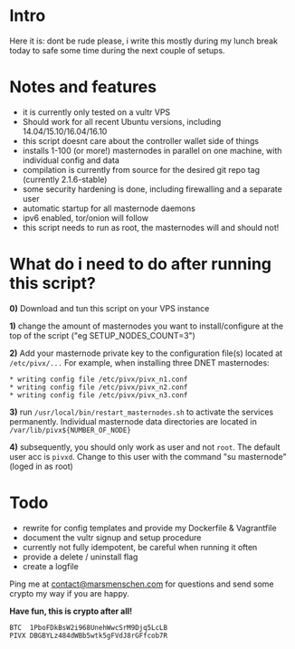 # Intro

Here it is: dont be rude please, i write this mostly during my lunch break today to safe some time during the next couple of setups.

# Notes and features
* it is currently only tested on a vultr VPS
* Should work for all recent Ubuntu versions, including 14.04/15.10/16.04/16.10
* this script doesnt care about the controller wallet side of things
* installs 1-100 (or more!) masternodes in parallel on one machine, with individual config and data
* compilation is currently from source for the desired git repo tag (currently 2.1.6-stable)
* some security hardening is done, including firewalling and a separate user
* automatic startup for all masternode daemons
* ipv6 enabled, tor/onion will follow
* this script needs to run as root, the masternodes will and should not!

# What do i need to do after running this script?
**0)** Download and tun this script on your VPS instance

**1)** change the amount of masternodes you want to install/configure at the top of the script ("eg SETUP_NODES_COUNT=3")

**2)** Add your masternode private key to the configuration file(s) located at ```/etc/pivx/...```
For example, when installing three DNET masternodes:
```
* writing config file /etc/pivx/pivx_n1.conf
* writing config file /etc/pivx/pivx_n2.conf
* writing config file /etc/pivx/pivx_n3.conf
```

**3)** run ```/usr/local/bin/restart_masternodes.sh``` to activate the services permanently.
   Individual masternode data directories are located in ```/var/lib/pivx${NUMBER_OF_NODE}```

**4)** subsequently, you should only work as user and not ```root```. The default user acc is ```pivxd```.
   Change to this user with the command "su masternode" (loged in as root)

# Todo
* rewrite for config templates and provide my Dockerfile & Vagrantfile
* document the vultr signup and setup procedure
* currently not fully idempotent, be careful when running it often
* provide a delete / uninstall flag
* create a logfile 

Ping me at contact@marsmenschen.com for questions and send some crypto my way if you are happy.

**Have fun, this is crypto after all!**
```
BTC  1PboFDkBsW2i968UnehWwcSrM9Djq5LcLB
PIVX DBGBYLz484dWBb5wtk5gFVdJ8rGFfcob7R
```
